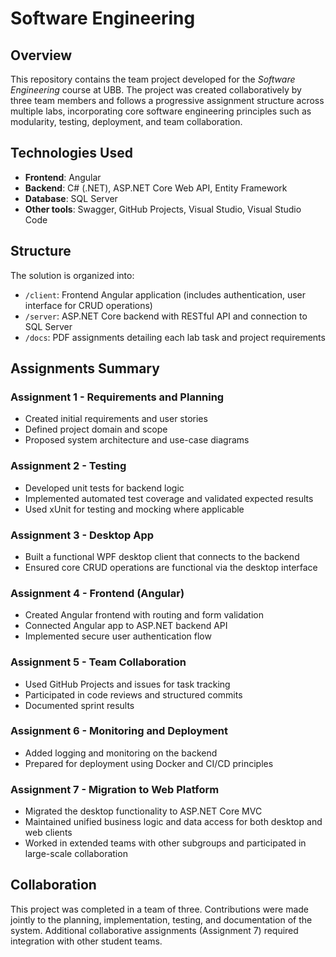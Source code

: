 # Software Engineering

## Overview

This repository contains the team project developed for the *Software Engineering* course at UBB. The project was created collaboratively by three team members and follows a progressive assignment structure across multiple labs, incorporating core software engineering principles such as modularity, testing, deployment, and team collaboration.

## Technologies Used

- **Frontend**: Angular
- **Backend**: C# (.NET), ASP.NET Core Web API, Entity Framework
- **Database**: SQL Server
- **Other tools**: Swagger, GitHub Projects, Visual Studio, Visual Studio Code

## Structure

The solution is organized into:

- `/client`: Frontend Angular application (includes authentication, user interface for CRUD operations)
- `/server`: ASP.NET Core backend with RESTful API and connection to SQL Server
- `/docs`: PDF assignments detailing each lab task and project requirements

## Assignments Summary

### Assignment 1 - Requirements and Planning
- Created initial requirements and user stories
- Defined project domain and scope
- Proposed system architecture and use-case diagrams

### Assignment 2 - Testing
- Developed unit tests for backend logic
- Implemented automated test coverage and validated expected results
- Used xUnit for testing and mocking where applicable

### Assignment 3 - Desktop App
- Built a functional WPF desktop client that connects to the backend
- Ensured core CRUD operations are functional via the desktop interface

### Assignment 4 - Frontend (Angular)
- Created Angular frontend with routing and form validation
- Connected Angular app to ASP.NET backend API
- Implemented secure user authentication flow

### Assignment 5 - Team Collaboration
- Used GitHub Projects and issues for task tracking
- Participated in code reviews and structured commits
- Documented sprint results

### Assignment 6 - Monitoring and Deployment
- Added logging and monitoring on the backend
- Prepared for deployment using Docker and CI/CD principles

### Assignment 7 - Migration to Web Platform
- Migrated the desktop functionality to ASP.NET Core MVC
- Maintained unified business logic and data access for both desktop and web clients
- Worked in extended teams with other subgroups and participated in large-scale collaboration

## Collaboration

This project was completed in a team of three. Contributions were made jointly to the planning, implementation, testing, and documentation of the system. Additional collaborative assignments (Assignment 7) required integration with other student teams.

